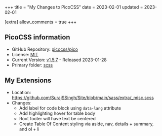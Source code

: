 +++
title = "My Changes to PicoCSS"
date = 2023-02-01
updated = 2023-02-01

[extra]
allow_comments = true
+++

## PicoCSS information

* GitHub Repository: [picocss/pico](https://github.com/picocss/pico)
* License: [MIT](https://github.com/picocss/pico/blob/master/LICENSE.md)
* Current Version: [v1.5.7](https://github.com/picocss/pico/releases/tag/v1.5.7) - Released 2023-01-28
* Primary folder: [scss](https://github.com/picocss/pico/tree/master/scss)

## My Extensions
* Location: <https://github.com/SurajSSingh/Site/blob/main/sass/extra/_misc.scss>
* Changes:
    * Add label for code block using `data-lang` attribute
    * Add highlighting hover for table body
    * Root footer will have text be centered
    * Create Table Of Content styling via aside, nav, details + summary, and ol + li